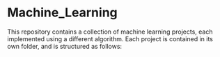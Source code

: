 # Machine_Learning

This repository contains a collection of machine learning projects, each implemented using a different algorithm. Each project is contained in its own folder, and is structured as follows:
